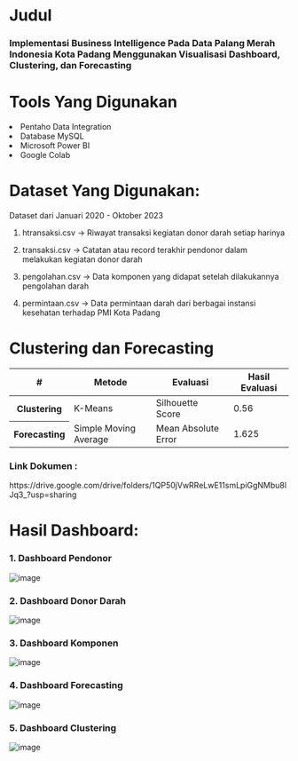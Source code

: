 <h1>Judul</h1>

<h3>Implementasi Business Intelligence Pada Data Palang Merah Indonesia Kota Padang Menggunakan Visualisasi Dashboard, Clustering, dan Forecasting</h3>

<h1>Tools Yang Digunakan</h1>
<li>Pentaho Data Integration</li>
<li>Database MySQL</li>
<li>Microsoft Power BI</li>
<li>Google Colab</li>

<h1>Dataset Yang Digunakan:</h1>
Dataset dari Januari 2020 - Oktober 2023

1. htransaksi.csv -> Riwayat transaksi kegiatan donor darah setiap harinya

2. transaksi.csv -> Catatan atau record terakhir pendonor dalam melakukan kegiatan donor darah
   
3. pengolahan.csv -> Data komponen yang didapat setelah dilakukannya pengolahan darah
   
4. permintaan.csv -> Data permintaan darah dari berbagai instansi kesehatan terhadap PMI Kota Padang


<h1>Clustering dan Forecasting</h1>
<table>
  <thead>
    <tr>
      <th scope="col">#</th>
      <th scope="col">Metode</th>
      <th scope="col">Evaluasi</th>
      <th scope="col">Hasil Evaluasi</th>
    </tr>
  </thead>
  <tbody>
    <tr>
      <th>Clustering</th>
      <td>K-Means</td>
      <td>Silhouette Score</td>
      <td>0.56</td>
    </tr>
    <tr>
      <th>Forecasting</th>
      <td>Simple Moving Average</td>
      <td>Mean Absolute Error</td>
      <td>1.625</td>
    </tr>
    
  </tbody>
</table>


<h3>Link Dokumen :</h3>  https://drive.google.com/drive/folders/1QP50jVwRReLwE11smLpiGgNMbu8lJq3_?usp=sharing


<h1>Hasil Dashboard:</h1>

<h3>1. Dashboard Pendonor</h3>

![image](https://github.com/user-attachments/assets/079f98a4-7311-4ad6-b2f0-6436de6ecc57)

<h3>2. Dashboard Donor Darah</h3>

![image](https://github.com/user-attachments/assets/f116f712-bfb5-4473-a3f9-0ccc353f0d2d)

<h3>3. Dashboard Komponen</h3>

![image](https://github.com/user-attachments/assets/824324fd-b2c2-49ce-b20b-541bb5a337ea)

<h3>4. Dashboard Forecasting</h3>

![image](https://github.com/user-attachments/assets/a3c84733-3b3a-482d-b1ea-0345451a0639)

<h3>5. Dashboard Clustering</h3>

![image](https://github.com/user-attachments/assets/738881c8-8c57-46d0-bb19-cefac46abc86)




